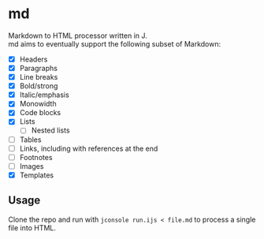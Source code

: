 # md

Markdown to HTML processor written in J.  
md aims to eventually support the following subset of Markdown:

- [x] Headers
- [x] Paragraphs
- [x] Line breaks
- [x] Bold/strong
- [x] Italic/emphasis
- [x] Monowidth
- [x] Code blocks
- [x] Lists
  - [ ] Nested lists
- [ ] Tables
- [ ] Links, including with references at the end
- [ ] Footnotes
- [ ] Images
- [x] Templates

## Usage

Clone the repo and run with `jconsole run.ijs < file.md` to process a single file into HTML.

